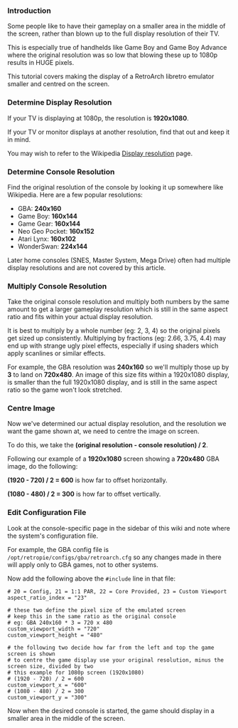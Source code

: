 ### Introduction

Some people like to have their gameplay on a smaller area in the middle of the screen, rather than blown up to the full display resolution of their TV.

This is especially true of handhelds like Game Boy and Game Boy Advance where the original resolution was so low that blowing these up to 1080p results in HUGE pixels.

This tutorial covers making the display of a RetroArch libretro emulator smaller and centred on the screen.

### Determine Display Resolution

If your TV is displaying at 1080p, the resolution is **1920x1080**.

If your TV or monitor displays at another resolution, find that out and keep it in mind.

You may wish to refer to the Wikipedia [Display resolution](https://en.wikipedia.org/wiki/Display_resolution) page.

### Determine Console Resolution

Find the original resolution of the console by looking it up somewhere like Wikipedia. Here are a few popular resolutions:

* GBA: **240x160**
* Game Boy: **160x144**
* Game Gear: **160x144**
* Neo Geo Pocket: **160x152**
* Atari Lynx: **160x102**
* WonderSwan: **224x144**

Later home consoles (SNES, Master System, Mega Drive) often had multiple display resolutions and are not covered by this article.

### Multiply Console Resolution

Take the original console resolution and multiply both numbers by the same amount to get a larger gameplay resolution which is still in the same aspect ratio and fits within your actual display resolution.

It is best to multiply by a whole number (eg: 2, 3, 4) so the original pixels get sized up consistently. Multiplying by fractions (eg: 2.66, 3.75, 4.4) may end up with strange ugly pixel effects, especially if using shaders which apply scanlines or similar effects.

For example, the GBA resolution was **240x160** so we'll multiply those up by **3** to land on **720x480**. An image of this size fits within a 1920x1080 display, is smaller than the full 1920x1080 display, and is still in the same aspect ratio so the game won't look stretched.

### Centre Image

Now we've determined our actual display resolution, and the resolution we want the game shown at, we need to centre the image on screen.

To do this, we take the **(original resolution - console resolution) / 2**.

Following our example of a **1920x1080** screen showing a **720x480** GBA image, do the following:

**(1920 - 720) / 2 = 600** is how far to offset horizontally.

**(1080 - 480) / 2 = 300** is how far to offset vertically.

### Edit Configuration File

Look at the console-specific page in the sidebar of this wiki and note where the system's configuration file.

For example, the GBA config file is `/opt/retropie/configs/gba/retroarch.cfg` so any changes made in there will apply only to GBA games, not to other systems.

Now add the following above the `#include` line in that file:

~~~
# 20 = Config, 21 = 1:1 PAR, 22 = Core Provided, 23 = Custom Viewport
aspect_ratio_index = "23"

# these two define the pixel size of the emulated screen
# keep this in the same ratio as the original console
# eg: GBA 240x160 * 3 = 720 x 480
custom_viewport_width = "720"
custom_viewport_height = "480"

# the following two decide how far from the left and top the game screen is shown
# to centre the game display use your original resolution, minus the screen size, divided by two
# this example for 1080p screen (1920x1080)
# (1920 - 720) / 2 = 600
custom_viewport_x = "600"
# (1080 - 480) / 2 = 300
custom_viewport_y = "300"
~~~

Now when the desired console is started, the game should display in a smaller area in the middle of the screen.